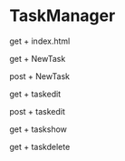 # TaskManager


get + index.html

get + NewTask

post + NewTask

get + taskedit

post + taskedit

get + taskshow 

get + taskdelete
